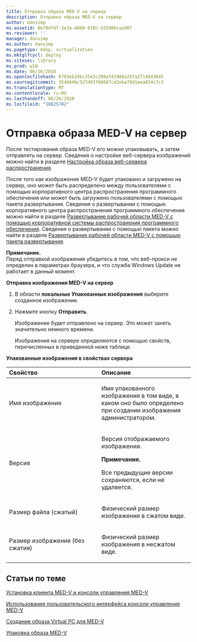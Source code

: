 ```yaml
---
title: Отправка образа MED-V на сервер
description: Отправка образа MED-V на сервер
author: dansimp
ms.assetid: 0e70dfdf-3e3a-4860-970c-535806caa907
ms.reviewer: ''
manager: dansimp
ms.author: dansimp
ms.pagetype: mdop, virtualization
ms.mktglfcycl: deploy
ms.sitesec: library
ms.prod: w10
ms.date: 06/16/2016
ms.openlocfilehash: 6703eb24bc3542c280af41988a257a2f14643645
ms.sourcegitcommit: 354664bc527d93f80687cd2eba70d1eea024c7c3
ms.translationtype: MT
ms.contentlocale: ru-RU
ms.lasthandoff: 06/26/2020
ms.locfileid: "10825702"
---
```

# Отправка образа MED-V на сервер


После тестирования образа MED-V его можно упаковывать, а затем отправлять на сервер. Сведения о настройке веб-сервера изображений можно найти в разделе [Настройка образа веб-сервера распространения](how-to-configure-the-image-web-distribution-server.md).

После того как изображение MED-V будет упаковано и загружено на сервер, оно может быть распределено между пользователями с помощью корпоративного центра распространения программного обеспечения или может быть загружено пользователями с помощью пакета развертывания. Сведения о развертывании с помощью корпоративного центра распространения программного обеспечения можно найти в разделе [Развертывание рабочей области MED-V с помощью корпоративной системы распространения программного обеспечения](deploying-a-med-v-workspace-using-an-enterprise-software-distribution-system.md). Сведения о развертывании с помощью пакета можно найти в разделе [Развертывание рабочей области MED-V с помощью пакета развертывания](deploying-a-med-v-workspace-using-a-deployment-package.md).

**Примечание.**  
Перед отправкой изображения убедитесь в том, что веб-прокси не определен в параметрах браузера, и что служба Windows Update не работает в данный момент.



**Отправка изображения MED-V на сервер**

1.  В области **локальные Упакованные изображения** выберите созданное изображение.

2.  Нажмите кнопку **Отправить**.

    Изображение будет отправлено на сервер. Это может занять значительно немного времени.

    Изображения на сервере определяются с помощью свойств, перечисленных в приведенной ниже таблице.

**Упакованные изображения в свойствах сервера**

<table>
<colgroup>
<col width="50%" />
<col width="50%" />
</colgroup>
<thead>
<tr class="header">
<th align="left">Свойство</th>
<th align="left">Описание</th>
</tr>
</thead>
<tbody>
<tr class="odd">
<td align="left"><p>Имя изображения</p></td>
<td align="left"><p>Имя упакованного изображения в том виде, в каком оно было определено при создании изображения администратором.</p></td>
</tr>
<tr class="even">
<td align="left"><p>Версия</p></td>
<td align="left"><p>Версия отображаемого изображения.</p>
<div class="alert">
<strong>Примечание.</strong><br/><p>Все предыдущие версии сохраняются, если не удаляется.</p>
</div>
<div>

</div></td>
</tr>
<tr class="odd">
<td align="left"><p>Размер файла (сжатый)</p></td>
<td align="left"><p>Физический размер изображения в сжатом виде.</p></td>
</tr>
<tr class="even">
<td align="left"><p>Размер изображения (без сжатия)</p></td>
<td align="left"><p>Физический размер изображения в несжатом виде.</p></td>
</tr>
</tbody>
</table>



## Статьи по теме


[Установка клиента MED-V и консоли управления MED-V](how-to-install-med-v-client-and-med-v-management-console.md)

[Использование пользовательского интерфейса консоли управления MED-V](using-the-med-v-management-console-user-interface.md)

[Создание образа Virtual PC для MED-V](creating-a-virtual-pc-image-for-med-v.md)

[Упаковка образа MED-V](how-to-pack-a-med-v-image.md)









